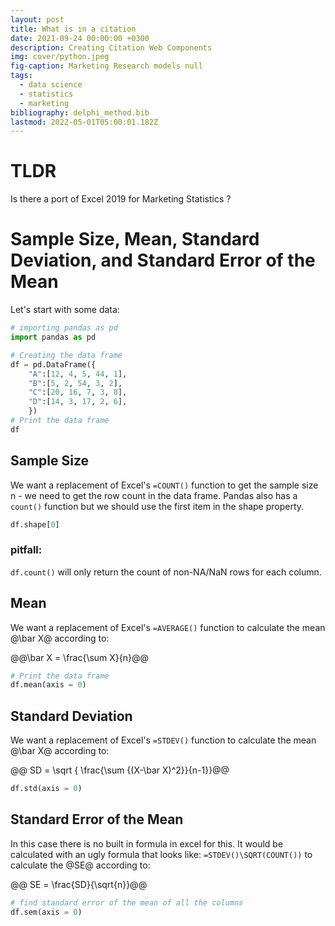 ```yaml
---
layout: post
title: What is in a citation
date: 2021-09-24 00:00:00 +0300
description: Creating Citation Web Components
img: cover/python.jpeg
fig-caption: Marketing Research models null
tags:
  - data science
  - statistics
  - marketing
bibliography: delphi_method.bib
lastmod: 2022-05-01T05:00:01.182Z
---
```


# TLDR
Is there a port of Excel 2019 for Marketing Statistics ?


# Sample Size, Mean, Standard Deviation, and Standard Error of the Mean

Let's start with some data:

``` python
# importing pandas as pd
import pandas as pd

# Creating the data frame
df = pd.DataFrame({
    "A":[12, 4, 5, 44, 1],
    "B":[5, 2, 54, 3, 2],
    "C":[20, 16, 7, 3, 8],
    "D":[14, 3, 17, 2, 6],
    })
# Print the data frame
df
```

## Sample Size

We want a replacement of Excel's `=COUNT()` function to get the sample size n - we need to get the row count in the data frame. Pandas also has a `count()` function but we should use the first item in the shape property.

``` python
df.shape[0]
```

### pitfall:

``df.count()``  will only return the count of non-NA/NaN rows for each column.

## Mean

We want a replacement of Excel's `=AVERAGE()` function to calculate the mean @\bar X@ according to:

@@\bar X = \frac{\sum X}{n}@@

``` python
# Print the data frame
df.mean(axis = 0)
```
## Standard Deviation

We want a replacement of Excel's `=STDEV()` function to calculate the mean @\bar X@ according to:


@@ SD = \sqrt { \frac{\sum {(X-\bar X)^2}}{n-1}}@@

``` python
df.std(axis = 0) 
```

##  Standard Error of the Mean

In this case there is no built in formula in excel for this. It would be calculated with an ugly formula that looks like: `=STDEV()\SQRT(COUNT())` to calculate the @SE@ according to:

@@ SE =  \frac{SD}{\sqrt{n}}@@

``` python
# find standard error of the mean of all the columns
df.sem(axis = 0)

```


